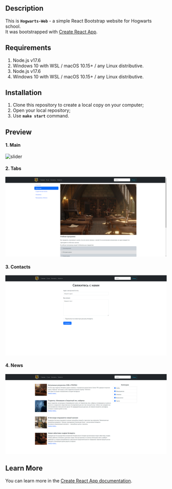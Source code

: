 ## Description

This is **`Hogwarts-Web`** - a simple React Bootstrap website for Hogwarts school.  
It was bootstrapped with [Create React App](https://github.com/facebook/create-react-app).

## Requirements

1. Node.js v17.6
2. Windows 10 with WSL / macOS 10.15+ / any Linux distributive.
1. Node.js v17.6
2. Windows 10 with WSL / macOS 10.15+ / any Linux distributive.

## Installation

1. Clone this repository to create a local copy on your computer;  
2. Open your local repository;  
3. Use **`make start`** command.

## Preview
#### 1. Main
![slider](/src/assets/preview/slider.png)

#### 2. Tabs
![tabs](/src/assets/preview/tabs.png)

#### 3. Contacts
![contacts](/src/assets/preview/contacts.png)

#### 4. News
![news](/src/assets/preview/news.png)

## Learn More

You can learn more in the [Create React App documentation](https://facebook.github.io/create-react-app/docs/getting-started).
